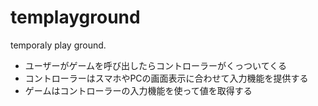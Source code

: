 # templayground
temporaly play ground.


- ユーザーがゲームを呼び出したらコントローラーがくっついてくる
- コントローラーはスマホやPCの画面表示に合わせて入力機能を提供する
- ゲームはコントローラーの入力機能を使って値を取得する
